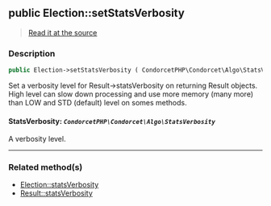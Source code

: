 ## public Election::setStatsVerbosity

> [Read it at the source](https://github.com/julien-boudry/Condorcet/blob/master/src/ElectionProcess/ResultsProcess.php#L283)

### Description    

```php
public Election->setStatsVerbosity ( CondorcetPHP\Condorcet\Algo\StatsVerbosity $StatsVerbosity ): static
```

Set a verbosity level for Result->statsVerbosity on returning Result objects. High level can slow down processing and use more memory (many more) than LOW and STD (default) level on somes methods.
    

#### **StatsVerbosity:** *`CondorcetPHP\Condorcet\Algo\StatsVerbosity`*   
A verbosity level.    

---------------------------------------

### Related method(s)      

* [Election::statsVerbosity](/Docs/api-reference/Election%20Class/Election--statsVerbosity.md)    
* [Result::statsVerbosity](/Docs/api-reference/Result%20Class/Result--statsVerbosity.md)    
